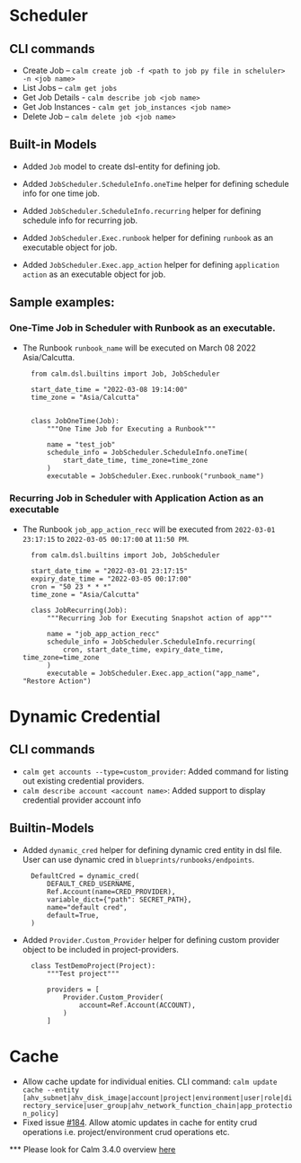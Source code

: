 # Scheduler

## CLI commands
- Create Job – `calm create job -f <path to job py file in scheluler> -n <job name>`
- List Jobs – `calm get jobs`
- Get Job Details - `calm describe job <job name>`
- Get Job Instances - `calm get job_instances <job name>`
- Delete Job – `calm delete job <job name>`

## Built-in Models

- Added `Job` model to create dsl-entity for defining job.

- Added `JobScheduler.ScheduleInfo.oneTime` helper for defining schedule info for one time job.

- Added `JobScheduler.ScheduleInfo.recurring` helper for defining schedule info for recurring job.

- Added `JobScheduler.Exec.runbook` helper for defining `runbook` as an executable object for job.

- Added `JobScheduler.Exec.app_action` helper for defining `application action` as an executable object for job.

## Sample examples:

### One-Time Job in Scheduler with Runbook as an executable.

- The Runbook `runbook_name` will be executed on March 08 2022 Asia/Calcutta.

        from calm.dsl.builtins import Job, JobScheduler

        start_date_time = "2022-03-08 19:14:00"
        time_zone = "Asia/Calcutta"


        class JobOneTime(Job):
            """One Time Job for Executing a Runbook"""

            name = "test_job"
            schedule_info = JobScheduler.ScheduleInfo.oneTime(
                start_date_time, time_zone=time_zone
            )
            executable = JobScheduler.Exec.runbook("runbook_name")

### Recurring Job in Scheduler with Application Action as an executable

- The Runbook `job_app_action_recc` will be executed from `2022-03-01 23:17:15` to `2022-03-05 00:17:00` at `11:50 PM`.

        from calm.dsl.builtins import Job, JobScheduler

        start_date_time = "2022-03-01 23:17:15"
        expiry_date_time = "2022-03-05 00:17:00"
        cron = "50 23 * * *"
        time_zone = "Asia/Calcutta"

        class JobRecurring(Job):
            """Recurring Job for Executing Snapshot action of app"""

            name = "job_app_action_recc"
            schedule_info = JobScheduler.ScheduleInfo.recurring(
                cron, start_date_time, expiry_date_time, time_zone=time_zone
            )
            executable = JobScheduler.Exec.app_action("app_name", "Restore Action")

# Dynamic Credential

## CLI commands

- `calm get accounts --type=custom_provider`: Added command for listing out existing credential providers.
- `calm describe account <account name>`: Added support to display credential provider account info


## Builtin-Models

- Added `dynamic_cred` helper for defining dynamic cred entity in dsl file. User can use dynamic cred in `blueprints/runbooks/endpoints`.

        DefaultCred = dynamic_cred(
            DEFAULT_CRED_USERNAME,
            Ref.Account(name=CRED_PROVIDER),
            variable_dict={"path": SECRET_PATH},
            name="default cred",
            default=True,
        )

- Added `Provider.Custom_Provider` helper for defining custom provider object to be included in project-providers.

        class TestDemoProject(Project):
            """Test project"""

            providers = [
                Provider.Custom_Provider(
                    account=Ref.Account(ACCOUNT),
                )
            ]

# Cache
- Allow cache update for individual enities. CLI command: `calm update cache --entity [ahv_subnet|ahv_disk_image|account|project|environment|user|role|directory_service|user_group|ahv_network_function_chain|app_protection_policy]`
- Fixed issue [#184](https://github.com/nutanix/calm-dsl/issues/184). Allow atomic updates in cache for entity crud operations i.e. project/environment crud operations etc.

*** Please look for Calm 3.4.0 overview [here](https://drive.google.com/file/d/1oITux-OVntRQ3eh8v2h-dRfCEnqpxcOl/view?usp=sharing)
